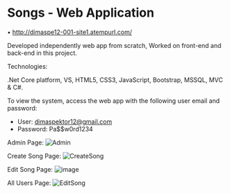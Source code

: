 # Songs - Web Application

•	http://dimaspe12-001-site1.atempurl.com/

Developed independently web app from scratch, Worked on front-end and back-end in this project.

Technologies:

.Net Core platform, VS, HTML5, CSS3, JavaScript, Bootstrap, MSSQL, MVC & C#.

To view the system, access the web app with the following user email and password:

* User: dimaspektor12@gmail.com
* Password: Pa$$w0rd1234

Admin Page:
![Admin](https://user-images.githubusercontent.com/55385057/80740902-74530180-8b21-11ea-85ac-0e3936615d96.JPG)

Create Song Page:
![CreateSong](https://user-images.githubusercontent.com/55385057/80740538-e545e980-8b20-11ea-8421-ff02792340c7.JPG)

Edit Song Page:
![image](https://user-images.githubusercontent.com/55385057/80740783-48378080-8b21-11ea-97a9-d645064bc319.png)

All Users Page:
![EditSong](https://user-images.githubusercontent.com/55385057/80740541-e5de8000-8b20-11ea-91b6-8888c0621797.JPG)


